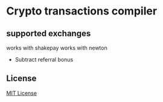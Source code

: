 # Crypto transactions compiler

## supported exchanges
works with shakepay
works with newton

- Subtract referral bonus

## License
[MIT License](LICENSE)